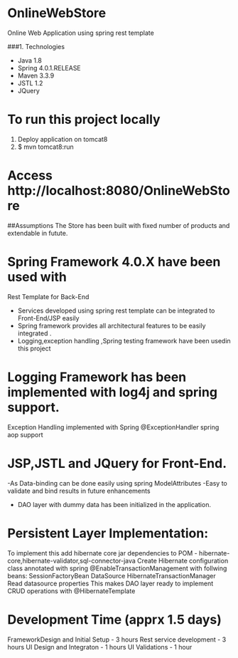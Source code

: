# OnlineWebStore
Online Web Application using spring rest template

###1. Technologies
* Java 1.8
* Spring 4.0.1.RELEASE
* Maven 3.3.9
* JSTL 1.2
* JQuery
# To run this project locally 
 1. Deploy application on tomcat8
 2. $ mvn tomcat8:run
# Access http://localhost:8080/OnlineWebStore
##Assumptions
The Store has been built with fixed number of products and extendable in futute.

# Spring Framework 4.0.X have been used with 

Rest Template for Back-End 
  - Services developed using spring rest template can be integrated to Front-End/JSP easily
  - Spring framework provides all architectural features to be easily integrated .
  - Logging,exception handling ,Spring testing framework have been usedin this project

# Logging Framework has been implemented with log4j and spring support.

Exception Handling implemented with Spring @ExceptionHandler spring aop support

# JSP,JSTL and JQuery for Front-End.
  -As Data-binding can be done easily using spring ModelAttributes
  -Easy to validate and bind results in future enhancements
  
- DAO layer with dummy data has been initialized in the application.
# Persistent Layer Implementation:
 To implement this add hibernate core jar dependencies to POM - hibernate-core,hibernate-validator,sql-connector-java
 Create Hibernate configuration class annotated with spring @EnableTransactionManagement with follwing beans:
           SessionFactoryBean 
           DataSource
           HibernateTransactionManager
           Read datasource properties
 This makes DAO layer ready to implement CRUD operations with @HibernateTemplate

# Development Time (apprx 1.5 days)
  FrameworkDesign and Initial Setup - 3 hours
  Rest service development - 3 hours
  UI Design and Integraton - 1 hours
  UI Validations - 1 hour
  
  
